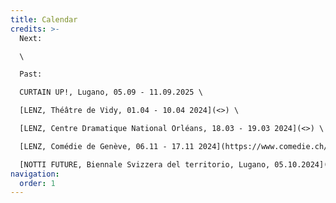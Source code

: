 ```yaml
---
title: Calendar
credits: >-
  Next:

  \

  Past:

  CURTAIN UP!, Lugano, 05.09 - 11.09.2025 \

  [LENZ, Théâtre de Vidy, 01.04 - 10.04 2024](<>) \

  [LENZ, Centre Dramatique National Orléans, 18.03 - 19.03 2024](<>) \

  [LENZ, Comédie de Genève, 06.11 - 17.11 2024](https://www.comedie.ch/fr/lenz-productions)[](https://www.biennale.i2a.ch/it/programma)\

  [NOTTI FUTURE, Biennale Svizzera del territorio, Lugano, 05.10.2024](https://www.biennale.i2a.ch/it/programma)[](https://www.biennale.i2a.ch/it/programma)
navigation:
  order: 1
---
```

